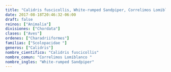 ```yaml
---
title: "Calidris fuscicollis, White-rumped Sandpiper, Correlimos Lomiblanco "
date: 2017-08-18T20:46:32-06:00
draft: false
reinos: ["Animalia"]
divisiones: ["Chordata"]
clases: ["Aves"]
ordenes: ["Charadriiformes"]
familias: ["Scolopacidae "]
generos: ["Calidris"]
nombre_cientifico: "Calidris fuscicollis"
nombre_comun: "Correlimos Lomiblanco "
nombre_ingles: "White-rumped Sandpiper"
---
```

